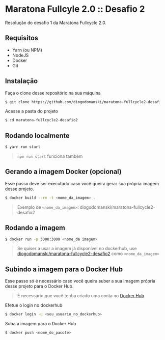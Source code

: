 # Maratona Fullcyle 2.0 :: Desafio 2

Resolução do desafio 1 da Maratona Fullcycle 2.0.

## Requisitos
* Yarn (ou NPM)
* NodeJS
* Docker
* Git

## Instalação

Faça o clone desse repositório na sua máquina

```bash
$ git clone https://github.com/diogodomanski/maratona-fullcycle2-desafio2
```

Acesse a pasta do projeto

```bash
$ cd maratona-fullcycle2-desafio2
```

## Rodando localmente

```bash
$ yarn run start
```

> `npm run start` funciona também

## Gerando a imagem Docker (opcional)
Esse passo deve ser executado caso você queira gerar sua própria imagem desse projeto.

```bash
$ docker build --rm -t <nome_da_imagem> .
```

> Exemplo de `<nome_da_imagem>`: diogodomanski/maratona-fullcycle2-desafio2

## Rodando a imagem

```bash
$ docker run -p 3000:3000 <nome_da imagem>
```

> Se quiser a usar a imagem já disponível no dockerhub, use
[diogodomanski/maratona-fullcycle2-desafio2](https://hub.docker.com/repository/docker/diogodomanski/maratona-fullcycle2-desafio2) como `<nome_da_imagem>`

## Subindo a imagem para o Docker Hub
Esse passo só é necessário caso você queira suber a sua imagem própria desse projeto para o Docker Hub.

> É necessário que você tenha criado uma conta no [Docker Hub](https://hub.docker.com)

Efetue o login no dockerhub

```bash
$ docker login -u <seu_usuario_no_dockerhub>
```

Suba a imagem para o Docker Hub
```bash
$ docker push <nome_do_pacote>
```
